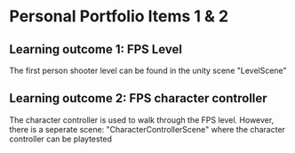 # Personal Portfolio Items 1 & 2

## Learning outcome 1: FPS Level 
The first person shooter level can be found in the unity scene "LevelScene"

## Learning outcome 2: FPS character controller
The character controller is used to walk through the FPS level. However, there is a seperate scene: "CharacterControllerScene" where the character controller can be playtested
